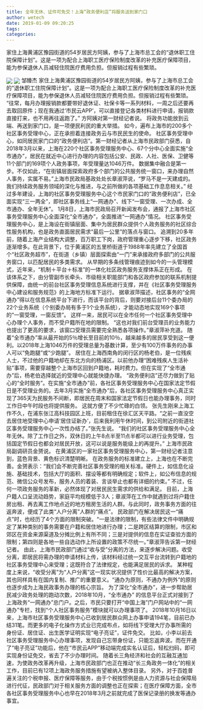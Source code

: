 ```yaml
---
title: 全年无休、证件可免交！上海“政务便利店”将服务送到家门口
author: wetech
date: 2019-01-09 09:20:25
tags: 
categories: 
---
```

家住上海黄浦区豫园街道的54岁居民方阿姨，参与了上海市总工会的“退休职工住院保障计划”。这是一项为配合上海职工医疗保险制度改革的补充医疗保障项目，能为参保退休人员减轻住院医疗费用负担。但报销过程有些繁琐。
<!-- more -->
<img align="center" border="0" src="https://imgcdn.yicai.com/uppics/images/2019/01/d5b53e984f695bb01abc9e9981528dca.jpg" />
<img align="center" border="0" src="https://imgcdn.yicai.com/uppics/images/2019/01/e63ea8ad3fd312abd850dbce4fb9ae81.jpg" />
邹臻杰
家住上海黄浦区豫园街道的54岁居民方阿姨，参与了上海市总工会的“退休职工住院保障计划”。这是一项为配合上海职工医疗保险制度改革的补充医疗保障项目，能为参保退休人员减轻住院医疗费用负担。但报销过程有些繁琐。
“往常，每月办理报销款都要带好退休证、社保卡等一系列材料，一周之后还要再去取回原件；现在我通过‘市民云APP’，可以直接登记各类材料进行申请，报销款直接打来，也不用再往返跑了。” 方阿姨对第一财经记者说。
将政务功能放到云端、再送到家门口，是一项便民利民的重大举措。
如今，遍布上海市的200多个社区事务受理中心，正在承担着连接政务云与市民民生的使命。
社区事务受理中心，如同居民家门口的“政务便利店”。第一财经记者从上海市民政部门获悉，自2018年3月以来，上海在220个社区事务受理服务中心、67个分中心全面实施“全市通办”，居民在就近中心进行办理的内容包括公安、民政、人社、医保、卫健等11个部门的169项个人政务事项，年受理量达1046万件。
数据集中融合是第一步。不仅如此，“在街镇层面探索政府多个部门的公共服务统一窗口，来办理自然人事务，实属不易。”上海市民政局基政处处长章淑萍说，“罗马不是一天建成的。我们持续政务服务领域的深化与推进，与之前所做的各项基础工作息息相关。”
经过多年建设，上海的社区事务受理服务中心这个市民家门口的“政务便利店”，已全面实现“三一两全”，即社区事务线上“一网通办”、线下“一窗受理、一次办成、全市通办、全年无休”。
1月8日，上海市民政局召开新闻发布会，通报了上海市社区事务受理服务中心全面深化“全市通办”，全面推进“一网通办”情况。
社区事务受理服务中心，是上海设在街镇层面、集中为居民群众提供个人政务服务的社区综合性服务机构，也是政务直面居民需求“最后一公里”的落点与窗口。
追溯到20多年前，随着上海产业结构大调整，百万职工下岗，政府管理重心逐步下移，社区政务逐渐增多。在此背景下，位于黄浦区的五里桥街道于1988年率先建立了全国首个“社区政务超市”，在街道（乡镇）层面探索由“一门”来承接政府多部门的公共服务窗口，以匹配居民的多类需求。
从早期的多条线管理痕迹到如今的一头管理模式，近年来，“机制＋平台＋标准”的一体化社区政务服务支撑体系正在形成。
在该体系之下，由分管副市长牵头、市级相关职能部门和各区政府参加的联系机制提供保障，由统一的前台社区事务受理信息系统进行支撑，并在《社区事务受理服务中心建设和服务规范》的上海地方标准下运行。
据章淑萍描述，社区事务的“全网通办”得以在信息系统平台下进行，而该平台的背后，则要对接后台11个委办局的22个业务系统（个别委办局有多于1个业务系统），才能动态地实现169个事项的“一窗受理，一窗反馈”。
这样一来，居民可以在全市任何一个社区事务受理中心办理个人事务，而不受户籍所在地的限制。
“这也对我们前台受理员的业务能力也提出了更高的要求，该窗口受理员需要完全熟悉各项操作。”章淑萍补充道。
随着“全市通办”率从最开始的5％增长至目前的10％，越来越多的居民享受到这一便利。以2018年上海1046万件的受理总量为基数计算，至少有100万件事务的办事人可以“免跑腿”或“少跑腿”。
居住在上海西南角的闵行区的杨老伯，是一位残疾人士，不过他的户籍地却在东北方向的杨浦区。以前他办理“困难残疾人生活补贴”事项，需要穿越整个上海市区回到户籍地，耗时费力。但在实现了“全市通办”后，杨老伯选择就近的受理中心就能快捷办理。
“政务便利店”还尽力做到了贴心的“全时服务”。在实施“全市通办”前，各社区事务受理服务中心在国家法定节假日是不受理业务的。去年3月实施“全市通办”后，各社区事务受理服务中心真正实现了365天为民服务不间断，即居民在周末和国家法定节假日也能办理事务，同时工作日中午时段也将提供服务。
这就方便了不少忙碌的白领。
张先生刚来上海工作不久，在浦东张江高科技园区上班，目前租住在徐汇区天平路。“之前一直没空去居住地受理中心申请‘居住证新办’，后来我利用午休时间，到公司附近的街道社区事务受理服务中心一次性办结了。”张先生说。
“我们的社区事务受理服务中心全年无休。除了工作日之外，双休日的上午8点半至11点半都可以进行业务受理，包括国定节假日也都会对居民开放，这可以说是服务能级上的再提升。” 上海市民政局副调研员金赟说。
在黄浦区的一家社区事务受理服务中心，第一财经记者注意到，蓝色背景、黄色标识清楚明晰。
在政务服务的标准建立上，上海也在不断完善。金赟表示：“我们会不断完善社区事务受理的相关标准。硬件上，如信息化设施、基础技术，包括大厅的面积、摆设等都有明确规定；软件上，如公布信息的规范、微信公众号发布，服务人员的着装、言谈举止也都有详细的约束。”
不过，任何一项政务服务的革新，必然体现了对居民民生需求的供给和满足。
目前，上海户籍人口呈流动趋势，家庭平均规模低于3人；章淑萍在工作中就遇到过将户籍住房出租、再去离工作地点近的地方租房生活的人群。与此同时，政务事务方面的往返奔波，便成了此类“人户分离”人群的“痛点”。
民政部门在解决居民这一“痛点”时，也经历了4个方面的限制突破。“一是法律的限制，有些法律文件中明确规定了某种类别的事务需要在户籍和居住地进行办理；二是跨区结算的限制，市区和郊区在资金来源渠道及分摊比例上有所不同；三是对提供的信息在实证查验方面的限制；第四则是各地一些自选动作上所设置的政策不尽统一。”章淑萍告诉第一财经记者。
由此，上海市民政部门通过“收与受”分离的方法，来逐步解决问题。收受分离，即居民将需办理的申请材料上传，该材料经过统一交互平台流转到户籍地的社区事务受理中心来受理；这既符合了法律规定，也能满足居民的诉求。
某种程度上来说，“收受分离”为“人户分离”这一现实状况提供了性价比最高的解决方案，其也同样具有在国内复制、推广的重要意义。“通办为原则，不通办为例外”的原则也逐步成为上海民政事务办理的核心宗旨。
为了深化“全市通办”，进一步帮助居民减少政务处理的跑动次数，2018年10月，“全市通办” 的信息平台正式对接到了上海政务“一网通办”总门户。之后，市民只要打开“中国上海”门户网站中的“一网通办”专栏，找到“个人社区事务服务”模块就可以办理事项了。
2018年10月16日以来，上海市社区事务受理服务中心已收到居民群众网上办事申请194笔，目前已办结31笔。而更多的电子化操作方式业已完成布点，如将线下受理大厅办事所需的身份证、居住证、出生医学证明实现“电子亮证”，证件免交。
比如，小李以前去社区事务受理服务中心办理事项，发现自己忘带身份证，只能忘返奔波。而在开通了“电子亮证”功能后，他在“市民云APP”移动端完成实名认证后，轻松扫码，即可实现身份证免交，省去了不少办理时间。
随着长三角经济和社会的互融互通加速，为使政务改革再升级，上海市民政部门也正在推动“长三角政务一体化”的相关工作，目前已有12项上海政务服务措施有望被纳入整体目录。
另外，对于百姓普遍关注的个税申报、医疗保障等服务，由于个税按惯例是由人力资源与社会保障局进行代征，民政部门对于相关服务方面的调整也正在探索；在医疗保障方面，全市各社区事务受理服务中心也早在2018年3月之前就完成了医保记录册的换发等通办事宜。
 
 
